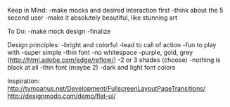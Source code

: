 
Keep in Mind:
-make mocks and desired interaction first
-think about the 5 second user
-make it absolutely beautiful, like stunning art

To Do:
-make mock design
-finalize 

Design principles:
-bright and colorful
-lead to call of action
-fun to play with
-super simple
-thin font
-no whitespace
-purple, gold, grey (http://html.adobe.com/edge/reflow/)
-2 or 3 shades (choose)
-nothing is black at all
-thin font (maybe 2)
-dark and light font colors

Inspiration:
http://tympanus.net/Development/FullscreenLayoutPageTransitions/
http://designmodo.com/demo/flat-ui/